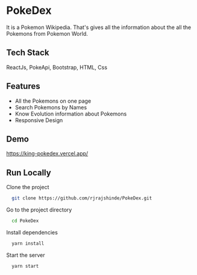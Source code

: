 
# PokeDex

It is a Pokemon Wikipedia. That's gives all the information about the all the Pokemons from Pokemon World.

## Tech Stack

ReactJs, PokeApi, Bootstrap, HTML, Css



## Features

- All the Pokemons on one page
- Search Pokemons by Names
- Know Evolution information about Pokemons
- Responsive Design


## Demo

https://king-pokedex.vercel.app/


## Run Locally

Clone the project

```bash
  git clone https://github.com/rjrajshinde/PokeDex.git
```

Go to the project directory

```bash
  cd PokeDex
```

Install dependencies

```bash
  yarn install
```

Start the server

```bash
  yarn start
```

